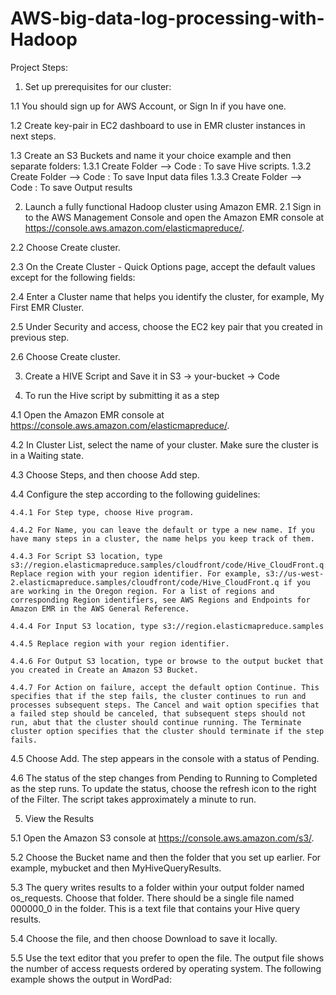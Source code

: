 # AWS-big-data-log-processing-with-Hadoop

Project Steps:

1. Set up prerequisites for our cluster:

  1.1 You should sign up for AWS Account, or Sign In if you have one.

  1.2 Create key-pair in EC2 dashboard to use in EMR cluster instances in next steps.

  1.3 Create an S3 Buckets and name it your choice example and then separate folders:
      1.3.1 Create Folder --> Code : To save Hive scripts.
      1.3.2 Create Folder --> Code : To save Input data files
      1.3.3 Create Folder --> Code : To save Output results

2. Launch a fully functional Hadoop cluster using Amazon EMR.
  2.1 Sign in to the AWS Management Console and open the Amazon EMR console at https://console.aws.amazon.com/elasticmapreduce/.

  2.2 Choose Create cluster.

  2.3 On the Create Cluster - Quick Options page, accept the default values except for the following fields:

  2.4 Enter a Cluster name that helps you identify the cluster, for example, My First EMR Cluster.

  2.5 Under Security and access, choose the EC2 key pair that you created in previous step.

  2.6 Choose Create cluster.

3. Create a HIVE Script and Save it in S3 -> your-bucket -> Code

4. To run the Hive script by submitting it as a step

  4.1 Open the Amazon EMR console at https://console.aws.amazon.com/elasticmapreduce/.

  4.2 In Cluster List, select the name of your cluster. Make sure the cluster is in a Waiting state.

  4.3 Choose Steps, and then choose Add step.

  4.4 Configure the step according to the following guidelines:

    4.4.1 For Step type, choose Hive program.

    4.4.2 For Name, you can leave the default or type a new name. If you have many steps in a cluster, the name helps you keep track of them.

    4.4.3 For Script S3 location, type s3://region.elasticmapreduce.samples/cloudfront/code/Hive_CloudFront.q. Replace region with your region identifier. For example, s3://us-west-2.elasticmapreduce.samples/cloudfront/code/Hive_CloudFront.q if you are working in the Oregon region. For a list of regions and corresponding Region identifiers, see AWS Regions and Endpoints for Amazon EMR in the AWS General Reference.

    4.4.4 For Input S3 location, type s3://region.elasticmapreduce.samples

    4.4.5 Replace region with your region identifier.

    4.4.6 For Output S3 location, type or browse to the output bucket that you created in Create an Amazon S3 Bucket.

    4.4.7 For Action on failure, accept the default option Continue. This specifies that if the step fails, the cluster continues to run and processes subsequent steps. The Cancel and wait option specifies that a failed step should be canceled, that subsequent steps should not run, abut that the cluster should continue running. The Terminate cluster option specifies that the cluster should terminate if the step fails.

  4.5 Choose Add. The step appears in the console with a status of Pending.

  4.6 The status of the step changes from Pending to Running to Completed as the step runs. To update the status, choose the refresh icon to the right of the Filter. The script takes approximately a minute to run.

5. View the Results

  5.1 Open the Amazon S3 console at https://console.aws.amazon.com/s3/.

  5.2 Choose the Bucket name and then the folder that you set up earlier. For example, mybucket and then MyHiveQueryResults.

  5.3 The query writes results to a folder within your output folder named os_requests. Choose that folder. There should be a single file named 000000_0 in the folder. This is a text file that contains your Hive query results.

  5.4 Choose the file, and then choose Download to save it locally.

  5.5 Use the text editor that you prefer to open the file. The output file shows the number of access requests ordered by operating system. The following example shows the output in WordPad:

